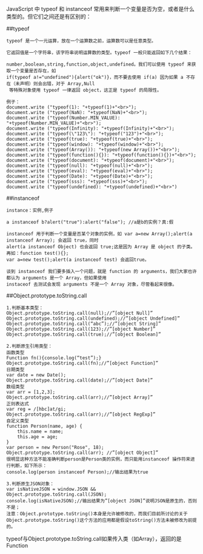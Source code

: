 JavaScript 中 typeof 和 instanceof 常用来判断一个变量是否为空，或者是什么类型的。但它们之间还是有区别的：

##typeof

	typeof 是一个一元运算，放在一个运算数之前，运算数可以是任意类型。
	
	它返回值是一个字符串，该字符串说明运算数的类型。typeof 一般只能返回如下几个结果：
	
	number,boolean,string,function,object,undefined。我们可以使用 typeof 来获取一个变量是否存在，如 
	if(typeof a!="undefined"){alert("ok")}，而不要去使用 if(a) 因为如果 a 不存在（未声明）则会出错，对于 Array,Null
	 等特殊对象使用 typeof 一律返回 object，这正是 typeof 的局限性。

	例子：
	document.write ("typeof(1): "+typeof(1)+"<br>");
	document.write ("typeof(NaN): "+typeof(NaN)+"<br>");
	document.write ("typeof(Number.MIN_VALUE): "+typeof(Number.MIN_VALUE)+"<br>");
	document.write ("typeof(Infinity): "+typeof(Infinity)+"<br>");
	document.write ("typeof(\"123\"): "+typeof("123")+"<br>");
	document.write ("typeof(true): "+typeof(true)+"<br>");
	document.write ("typeof(window): "+typeof(window)+"<br>");
	document.write ("typeof(Array()): "+typeof(new Array())+"<br>");
	document.write ("typeof(function(){}): "+typeof(function(){})+"<br>");
	document.write ("typeof(document): "+typeof(document)+"<br>");
	document.write ("typeof(null): "+typeof(null)+"<br>");
	document.write ("typeof(eval): "+typeof(eval)+"<br>");
	document.write ("typeof(Date): "+typeof(Date)+"<br>");
	document.write ("typeof(sss): "+typeof(sss)+"<br>");
	document.write ("typeof(undefined): "+typeof(undefined)+"<br>")
 

##instanceof

	instance：实例,例子
	
	a instanceof b?alert("true"):alert("false"); //a是b的实例？真:假
	
	instanceof 用于判断一个变量是否某个对象的实例，如 var a=new Array();alert(a instanceof Array); 会返回 true，同时
	alert(a instanceof Object) 也会返回 true;这是因为 Array 是 object 的子类。再如：function test(){};
	var a=new test();alert(a instanceof test) 会返回true。
	
	谈到 instanceof 我们要多插入一个问题，就是 function 的 arguments，我们大家也许都认为 arguments 是一个 Array，但如果使用
	instaceof 去测试会发现 arguments 不是一个 Array 对象，尽管看起来很像。

##Object.prototype.toString.call

	1.判断基本类型：
	Object.prototype.toString.call(null);//”[object Null]”
	Object.prototype.toString.call(undefined);//”[object Undefined]”
	Object.prototype.toString.call(“abc”);//”[object String]”
	Object.prototype.toString.call(123);//”[object Number]”
	Object.prototype.toString.call(true);//”[object Boolean]”
	
	2.判断原生引用类型：
	函数类型
	Function fn(){console.log(“test”);}
	Object.prototype.toString.call(fn);//”[object Function]”
	日期类型
	var date = new Date();
	Object.prototype.toString.call(date);//”[object Date]”
	数组类型
	var arr = [1,2,3];
	Object.prototype.toString.call(arr);//”[object Array]”
	正则表达式
	var reg = /[hbc]at/gi;
	Object.prototype.toString.call(arr);//”[object RegExp]”
	自定义类型
	function Person(name, age) {
	    this.name = name;
	    this.age = age;
	}
	var person = new Person("Rose", 18);
	Object.prototype.toString.call(arr); //”[object Object]”
	很明显这种方法不能准确判断person是Person类的实例，而只能用instanceof 操作符来进行判断，如下所示：
	console.log(person instanceof Person);//输出结果为true
	
	3.判断原生JSON对象：
	var isNativeJSON = window.JSON && Object.prototype.toString.call(JSON);
	console.log(isNativeJSON);//输出结果为”[object JSON]”说明JSON是原生的，否则不是；
	注意：Object.prototype.toString()本身是允许被修改的，而我们目前所讨论的关于Object.prototype.toString()这个方法的应用都是假设toString()方法未被修改为前提的。
	
	
typeof与Object.prototype.toString.call如果传入类（如Array），返回的是Function
